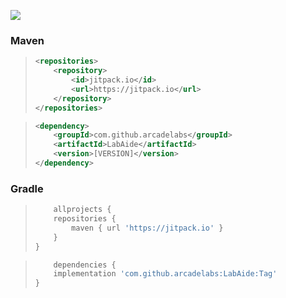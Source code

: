 [![](https://jitpack.io/v/arcadelabs/LabAide.svg)](https://jitpack.io/#arcadelabs/LabAide)

### Maven

> ```xml
> <repositories>
>     <repository>
>         <id>jitpack.io</id>
>         <url>https://jitpack.io</url>
>     </repository>
> </repositories>
> ```

> ```xml
> <dependency>
>     <groupId>com.github.arcadelabs</groupId>
>     <artifactId>LabAide</artifactId>
>     <version>[VERSION]</version>
> </dependency>
> ```

### Gradle

> ```gradle
>     allprojects {
>     repositories {
>         maven { url 'https://jitpack.io' }
>     }
> }
> ```

> ```gradle
>     dependencies {
>     implementation 'com.github.arcadelabs:LabAide:Tag'
> }
> ```